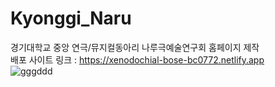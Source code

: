 # Kyonggi_Naru
경기대학교 중앙 연극/뮤지컬동아리 나루극예술연구회 홈페이지 제작 <br>
배포 사이트 링크 : https://xenodochial-bose-bc0772.netlify.app <br>
<span>
![gggddd](https://user-images.githubusercontent.com/59468442/120508054-57fb5580-c402-11eb-9c40-396dfc8f5945.gif)
 </span>
